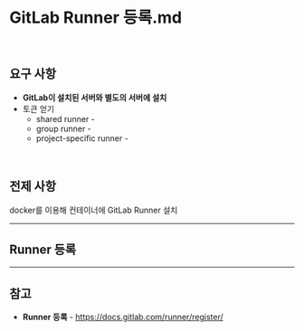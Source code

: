 # GitLab Runner 등록.md

<br>

## 요구 사항
- **GitLab이 설치된 서버와 별도의 서버에 설치**
- 토큰 얻기
  - shared runner - 
  - group runner - 
  - project-specific runner -

<br>

## 전제 사항
docker를 이용해 컨테이너에 GitLab Runner 설치

<hr>

## Runner 등록


<hr>

## 참고
- **Runner 등록** - https://docs.gitlab.com/runner/register/

